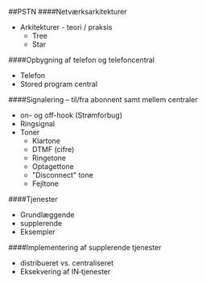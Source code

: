##PSTN####Netværksarkitekturer
* Arkitekturer - teori / praksis
	* Tree
	* Star

####Opbygning af telefon og telefoncentral
* Telefon
* Stored program central
####Signalering – til/fra abonnent samt mellem centraler
* on- og off-hook (Strømforbug)
* Ringsignal
* Toner
	* Klartone
	* DTMF (cifre)
	* Ringetone
	* Optagettone
	* "Disconnect" tone
	* Fejltone
####Tjenester
* Grundlæggende
* supplerende
* Eksempler
####Implementering af supplerende tjenester
* distribueret vs. centraliseret
* Eksekvering af IN‐tjenester
